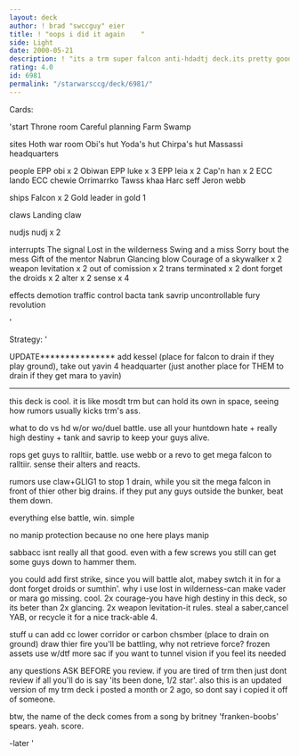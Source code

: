 ```yaml
---
layout: deck
author: ! brad "swccguy" eier
title: ! "oops i did it again    "
side: Light
date: 2000-05-21
description: ! "its a trm super falcon anti-hdadtj deck.its pretty good."
rating: 4.0
id: 6981
permalink: "/starwarsccg/deck/6981/"
---
```

Cards: 

'start
Throne room
Careful planning
Farm
Swamp

sites
Hoth war room
Obi's hut
Yoda's hut
Chirpa's hut
Massassi headquarters

people
EPP obi x 2
Obiwan
EPP luke x 3
EPP leia x 2
Cap'n han x 2
ECC lando
ECC chewie
Orrimarrko
Tawss khaa
Harc seff
Jeron webb

ships
Falcon x 2
Gold leader in gold 1

claws
Landing claw

nudjs
nudj x 2

interrupts
The signal
Lost in the wilderness
Swing and a miss
Sorry bout the mess
Gift of the mentor
Nabrun
Glancing blow
Courage of a skywalker x 2
weapon levitation x 2
out of comission x 2
trans terminated x 2
dont forget the droids x 2
alter x 2
sense x 4

effects
demotion
traffic control
bacta tank
savrip
uncontrollable fury
revolution

'

Strategy: '

UPDATE***************
add kessel (place for falcon to drain if they play ground), take out yavin 4 headquarter (just another place for THEM to drain if they get mara to yavin)
***************


this deck is cool.  it is like mosdt trm but can hold its own in space, seeing how rumors usually kicks trm's ass.

what to do vs
hd w/or wo/duel battle. use all your huntdown hate + really high destiny + tank and savrip to keep your guys alive.

rops get guys to ralltiir, battle. use webb or a revo to get mega falcon to ralltiir. sense their alters and reacts.

rumors use claw+GLIG1 to stop 1 drain, while you sit the mega falcon in front of thier other big drains. if they put any guys outside the bunker, beat them down.

everything else battle, win. simple

no manip protection because no one here plays manip

sabbacc isnt really all that good. even with a few screws you still can get some guys down to hammer them.


you could add first strike, since you will battle alot, mabey swtch it in for a dont forget droids or sumthin'.
why i use
lost in wilderness-can make vader or mara go missing. cool.
2x courage-you have high destiny in this deck, so its beter than 2x glancing.
2x weapon levitation-it rules. steal a saber,cancel YAB, or recycle it for a nice track-able 4.

stuff u can add
cc lower corridor or carbon chsmber (place to drain on ground)
draw thier fire you'll be battling, why not retrieve force?
frozen assets use w/dtf
more sac if you want to
tunnel vision if you feel its needed

any questions ASK BEFORE you review.
if you are tired of trm then just dont review if all you'll do is say 'its been done, 1/2 star'.
also this is an updated version of my trm deck i posted a month or 2 ago, so dont say i copied it off of someone.

btw, the name of the deck comes from a song by britney 'franken-boobs' spears. yeah. score.

-later	 '

